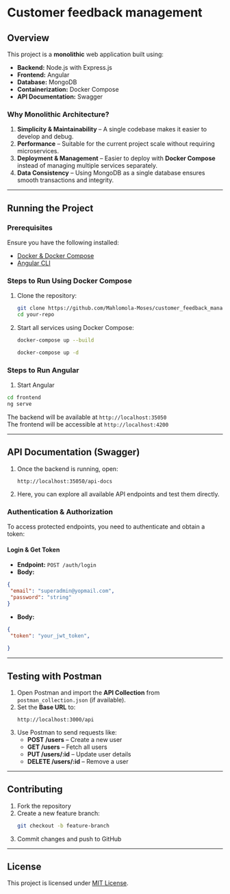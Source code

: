 # Customer feedback management  

## Overview  
This project is a **monolithic** web application built using:  
- **Backend:** Node.js with Express.js  
- **Frontend:** Angular  
- **Database:** MongoDB  
- **Containerization:** Docker Compose  
- **API Documentation:** Swagger  

### Why Monolithic Architecture?  
1. **Simplicity & Maintainability** – A single codebase makes it easier to develop and debug.  
2. **Performance** – Suitable for the current project scale without requiring microservices.  
3. **Deployment & Management** – Easier to deploy with **Docker Compose** instead of managing multiple services separately.  
4. **Data Consistency** – Using MongoDB as a single database ensures smooth transactions and integrity.  

---

## Running the Project  

### Prerequisites  
Ensure you have the following installed:  
- [Docker & Docker Compose](https://docs.docker.com/get-docker/)  
- [Angular CLI](https://angular.io/cli)  


### Steps to Run Using Docker Compose  
1. Clone the repository:  
   ```bash
   git clone https://github.com/Mahlomola-Moses/customer_feedback_management_sys/tree/dev
   cd your-repo
   ```  
2. Start all services using Docker Compose:  
   ```bash
   docker-compose up --build
   ```  
   ```bash
   docker-compose up -d
   ``` 
### Steps to Run Angular   
1. Start Angular

  ```bash
  cd frontend
  ng serve
  ```

 The backend will be available at `http://localhost:35050`  
 The frontend will be accessible at `http://localhost:4200` 

---

## API Documentation (Swagger)  
1. Once the backend is running, open:  
   ```
   http://localhost:35050/api-docs
   ```
2. Here, you can explore all available API endpoints and test them directly.
 

### **Authentication & Authorization**  
To access protected endpoints, you need to authenticate and obtain a token:  

#### **Login & Get Token**  
- **Endpoint:** `POST /auth/login`  
- **Body:**  
```json
{
 "email": "superadmin@yopmail.com",
 "password": "string"
}
```
- **Body:** 
```json
{
 "token": "your_jwt_token",
 
}
```
---

## Testing with Postman  
1. Open Postman and import the **API Collection** from `postman_collection.json` (if available).  
2. Set the **Base URL** to:  
   ```
   http://localhost:3000/api
   ```
3. Use Postman to send requests like:  
   - **POST /users** – Create a new user  
   - **GET /users** – Fetch all users  
   - **PUT /users/:id** – Update user details  
   - **DELETE /users/:id** – Remove a user  

---

## Contributing  
1. Fork the repository  
2. Create a new feature branch:  
   ```bash
   git checkout -b feature-branch
   ```  
3. Commit changes and push to GitHub  

---

## License  
This project is licensed under [MIT License](LICENSE).  
